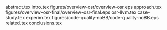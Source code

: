 abstract.tex
intro.tex
figures/overview-osr/overview-osr.eps
approach.tex
figures/overview-osr-final/overview-osr-final.eps
osr-llvm.tex
case-study.tex
experim.tex
figures/code-quality-noBB/code-quality-noBB.eps
related.tex
conclusions.tex
